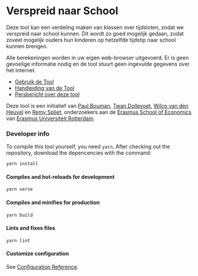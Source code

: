 # Verspreid naar School

Deze tool kan een verdeling maken van klassen over tijdsloten, zodat we verspreid naar school kunnen. 
Dit wordt zo goed mogelijk gedaan, zodat zoveel mogelijk ouders hun kinderen op hetzelfde tijdstip
naar school kunnen brengen.

Alle berekeningen worden in uw eigen web-browser uitgevoerd. Er is geen gevoelige informatie nodig en de tool stuurt geen ingevulde gegevens over het internet.

* [Gebruik de Tool](https://econometricinstitute.github.io/VerspreidNaarSchool/)
* [Handleiding van de Tool](https://econometricinstitute.github.io/VerspreidNaarSchool/handleiding.pdf)
* [Persbericht over deze tool](https://www.eur.nl/nieuws/verspreid-naar-school-tool-helpt-basisscholen-en-ouders-met-coronaproof-lesschema)

Deze tool is een initiatief van [Paul Bouman](https://www.eur.nl/people/paul-bouman), [Twan Dollevoet](https://www.eur.nl/people/twan-dollevoet), [Wilco van den Heuvel](https://www.eur.nl/people/wilco-van-den-heuvel) en [Remy Spliet](https://www.eur.nl/people/remy-spliet), onderzoekers aan de [Erasmus School of Economics](https://www.ese.eur.nl) van [Erasmus Universiteit Rotterdam](https://www.eur.nl).



### Developer info

To compile this tool yourself, you need `yarn`. After checking out the repository, download the depencencies with the command:

```
yarn install
```

####  Compiles and hot-reloads for development
```
yarn serve
```

#### Compiles and minifies for production
```
yarn build
```

#### Lints and fixes files
```
yarn lint
```

#### Customize configuration
See [Configuration Reference](https://cli.vuejs.org/config/).
